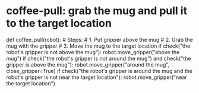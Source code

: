 # coffee-pull: grab the mug and pull it to the target location
def coffee_pull(robot):
    # Steps:
    #  1. Put gripper above the mug
    #  2. Grab the mug with the gripper
    #  3. Move the mug to the target location
    if check("the robot's gripper is not above the mug"):
        robot.move_gripper("above the mug")
    if check("the robot's gripper is not around the mug") and check("the gripper is above the mug"):
        robot.move_gripper("around the mug", close_gripper=True)
    if check("the robot's gripper is around the mug and the robot's gripper is not near the target location"):
        robot.move_gripper("near the target location")